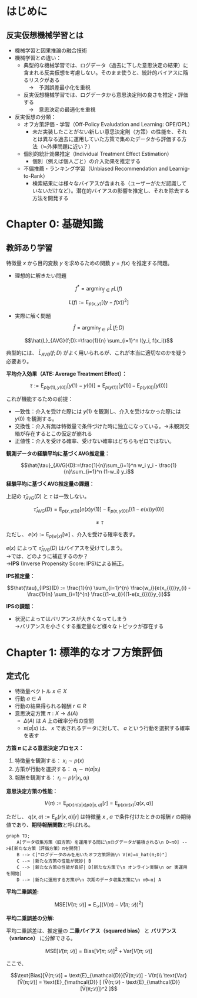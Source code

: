 # はじめに
## 反実仮想機械学習とは
- 機械学習と因果推論の融合技術
- 機械学習との違い：
    - 典型的な機械学習では、ログデータ（過去に下した意思決定の結果）に含まれる反実仮想を考慮しない。そのまま使うと、統計的バイアスに陥るリスクがある<br>
    　→　予測誤差最小化を重視
    - 反実仮想機械学習では、ログデータから意思決定則の良さを推定・評価する<br>
    　→　意思決定の最適化を重視
- 反実仮想の分類：
    - オフ方策評価・学習（Off-Policy Evaludation and Learning: OPE/OPL）
        - 未だ実装したことがない新しい意思決定則（方策）の性能を、それとは異なる過去に運用していた方策で集めたデータから評価する方法（≒外挿問題に近い？）
    - 個別的統計効果推定（Individual Treatment Effect Estimation）
        - 個別（例えば個人ごと）の介入効果を推定する
    - 不偏推薦・ランキング学習（Unbiased Recommendation and Learnig-to-Rank）
        - 検索結果には様々なバイアスが含まれる（ユーザーがただ認識していないだけなど）。潜在的バイアスの影響を推定し、それを除去する方法を開発する

# Chapter 0: 基礎知識
## 教師あり学習
特徴量 $x$ から目的変数 $y$ を求めるための関数 $y=f(x)$ を推定する問題。
- 理想的に解きたい問題

```math
f^{*}=\text{argmin}_{f \in F}L(f)
```

```math
L(f) := \text{E}_{p(x,y)}[(y-f(x))^2]
```

- 実際に解く問題

```math
\hat{f}=\text{argmin}_{f \in F}\hat{L}(f;D)
```

```math
\hat{L}_{AVG}(f;D):=\frac{1}{n} \sum_{i=1}^n l(y_i, f(x_i))
```

典型的には、 $\hat{L}_{AVG}(f;D)$ がよく用いられるが、これが本当に適切なのかを疑う必要あり。

**平均介入効果（ATE: Average Treatment Effect）：**

```math
\tau := \text{E}_{p(y(1),y(0))}[y(1)-y(0)] = \text{E}_{p(y(1))}[y(1)] - \text{E}_{p(y(0))}[y(0)]
```

これが機能するための前提：
- 一致性：介入を受けた際には $y(1)$ を観測し、介入を受けなかった際には $y(0)$ を観測する。
- 交換性：介入有無は特徴量で条件づけた時に独立になっている。→未観測交絡が存在するとこの仮定が崩れる
- 正値性：介入を受ける確率、受けない確率はどちらもゼロではない。

**観測データの経験平均に基づくAVG推定量：**

```math
\hat{\tau}_{AVG}(D):=\frac{1}{n}\sum_{i=1}^n w_i y_i - \frac{1}{n}\sum_{i=1}^n (1-w_i) y_i
```

**経験平均に基づくAVG推定量の課題：**

上記の $\hat{\tau}_{AVG}(D)$ と $\tau$ は一致しない。

```math
\hat{\tau}_{AVG}(D)=\text{E}_{p(x,y(1))}[e(x)y(1)]-\text{E}_{p(x,y(0))}[(1-e(x))y(0)]
```

```math
\neq \tau
```

ただし、 $e(x):=\text{E}_{p(w|x)}[w]$ 、介入を受ける確率を表す。

$e(x)$ によって $\hat{\tau}_{AVG}(D)$ はバイアスを受けてしまう。<br>
→では、どのように補正するのか？<br>
→**IPS** (Inverse Propensity Score: IPS)による補正。

**IPS推定量：**

```math
\hat{\tau}_{IPS}(D) := \frac{1}{n} \sum_{i=1}^{n} \frac{w_i}{e(x_{i})}y_{i} - \frac{1}{n} \sum_{i=1}^{n} \frac{(1-w_i)}{(1-e(x_{i}))}y_{i}
```

**IPSの課題：**
- 状況によってはバリアンスが大きくなってしまう<br>
    →バリアンスを小さくする推定量など様々なトピックが存在する

# Chapter 1: 標準的なオフ方策評価
## 定式化
- 特徴量ベクトル $x \in X$
- 行動 $a \in A$
- 行動の結果得られる報酬 $r \in R$
- 意思決定方策 $\pi: X \to \Delta(A)$
    - $\Delta(A)$ は $A$ 上の確率分布の空間
    - $\pi(a|x)$ は、 $x$ で表されるデータに対して、 $a$ という行動を選択する確率を表す

**方策 $\pi$ による意思決定プロセス：**
1. 特徴量を観測する： $x_{i} \sim p(x)$
2. 方策が行動を選択する： $a_{i} \sim \pi(a|x_i)$
3. 報酬を観測する： $r_i \sim p(r|x_{i}, a_{i})$

**意思決定方策の性能：**

```math
V(\pi) := \text{E}_{p(x)\pi(a|x)p(r|x,a)}[r] = \text{E}_{p(x)\pi(x)}[q(x,a)]
```

ただし、 $q(x,a):=\text{E}_p(r|x,a)[r]$ は特徴量 $x$ , $a$ で条件付けたときの報酬 $r$ の期待値であり、**期待報酬関数**と呼ばれる。

```mermaid
graph TD;
    A[データ収集方策（旧方策）を運用する間に\nログデータが蓄積される\n D~π0] -->B[新たな方策（評価方策）πを開発] 
    B --> C["ログデータのみを用いたオフ方策評価\n V(π)≃V_hat(π;D)"]
    C --> |新たな方策の性能が微妙| B
    C --> |新たな方策の性能が良好| D[新たな方策で\n オンライン実験\n or 実運用を開始] 
    D --> |新たに運用する方策が\n 次期のデータ収集方策に\n π0←π| A
```
**平均二乗誤差:**

$$\text{MSE}[V̂(π;𝒟)] = \text{E}_{\mathcal{D}} \left[ (V(π) - V̂(π;𝒟))^2 \right]$$

**平均二乗誤差の分解:**

平均二乗誤差は、推定量の **二乗バイアス（squared bias）** と **バリアンス（variance）** に分解できる。

$$\text{MSE}[V̂(π;𝒟)] = \text{Bias}[V̂(π;𝒟)]^2 + \text{Var}[V̂(π;𝒟)]$$

ここで、

$$\text{Bias}[V̂(π;𝒟)] = \text{E}_{\mathcal{D}}[V̂(π;𝒟)] - V(π)\\
\text{Var}[V̂(π;𝒟)] = \text{E}_{\mathcal{D}} [ (V̂(π;𝒟) - \text{E}_{\mathcal{D}}[V̂(π;𝒟)])^2 ]$$